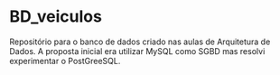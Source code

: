 # BD_veiculos
Repositório para o banco de dados criado nas aulas de Arquitetura de Dados. A proposta inicial era utilizar MySQL como SGBD mas resolvi experimentar o PostGreeSQL.
